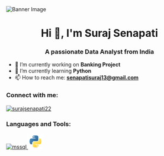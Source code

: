 <img src="https://qph.cf2.quoracdn.net/main-qimg-e539b2f03c6ccb67ec512936cf2e0e17-pjlq" width="1600" height="350" alt="Banner Image" />

<h1 align="center">Hi 👋, I'm Suraj Senapati</h1>
<h3 align="center">A passionate Data Analyst from India</h3>

- 🔭 I’m currently working on **Banking Project**
- 🌱 I’m currently learning **Python**
- 📫 How to reach me: **senapatisuraj13@gmail.com**

<h3 align="left">Connect with me:</h3>
<p align="left">
<a href="https://instagram.com/surajsenapati22" target="_blank"><img align="center" src="https://raw.githubusercontent.com/rahuldkjain/github-profile-readme-generator/master/src/images/icons/Social/instagram.svg" alt="surajsenapati22" height="30" width="40" /></a>
</p>

<h3 align="left">Languages and Tools:</h3>
<p align="left"> 
<a href="https://www.microsoft.com/en-us/sql-server" target="_blank" rel="noreferrer"> 
<img src="https://www.svgrepo.com/show/303229/microsoft-sql-server-logo.svg" alt="mssql" width="40" height="40"/> 
</a> 
<a href="https://www.python.org" target="_blank" rel="noreferrer"> 
<img src="https://raw.githubusercontent.com/devicons/devicon/master/icons/python/python-original.svg" alt="python" width="40" height="40"/> 
</a> 
</p>

